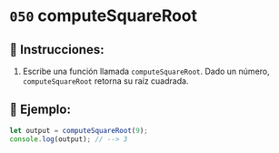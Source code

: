 # `050` computeSquareRoot

## 📝 Instrucciones:

1. Escribe una función llamada `computeSquareRoot`. Dado un número, `computeSquareRoot` retorna su raíz cuadrada.

## 📎 Ejemplo:

```Javascript
let output = computeSquareRoot(9);
console.log(output); // --> 3
```

